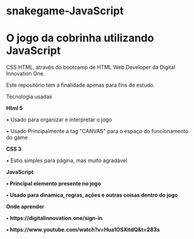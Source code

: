 # snakegame-JavaScript

<h1><b>O jogo da cobrinha utilizando JavaScript</b></h1>

<p> CSS HTML, através do bootcamp de HTML Web Developer da Digital Innovation One.</p>

<p>Este repositório tem a finalidade apenas para fins de estudo.</p>

<p>Tecnologia usadas</p>

<p><b>Html 5</b></p>
<p>•	Usado para organizar e interpretar o jogo</p>
<p>•	Usado Principalmente a tag "CANVAS" para o espaço do funcionamento do game</p>

<p><b>CSS 3</b></p>
<p>•	Estio simples para página, mas muito agradável</p>
<p><b>JavaScript<b></p>
<p>•	Principal elemento presente no jogo</p>
<p>•	Usado para dinamica, regras, ações e outras coisas dentro do jogo</p>

<p><b>Onde aprender<b></p>

<p>•	https://digitalinnovation.one/sign-in</p>
<p>•   https://www.youtube.com/watch?v=Hua1OSXitdQ&t=283s</p>
